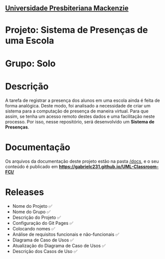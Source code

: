 <h2><a href= "https://www.mackenzie.br">Universidade Presbiteriana Mackenzie</a></h2>

# Projeto: Sistema de Presenças de uma Escola

# Grupo: **Solo**

# Descrição

A tarefa de registrar a presença dos alunos em uma escola ainda é feita de forma analógica. Deste modo, foi analisado a necessidade de criar um sistema para a computação de presença de maneira virtual. Para que assim, se tenha um acesso remoto destes dados e uma facilitação neste processo. Por isso, nesse repositório, será desenvolvido um **Sistema de Presenças**.

# Documentação

Os arquivos da documentação deste projeto estão na pasta [/docs](/docs), e o seu conteúdo é publicado em **https://gabrielc231.github.io/UML-Classroom-FCI/**

# Releases

- Nome do Projeto ✅
- Nome do Grupo ✅
- Descrição do Projeto ✅
- Configuração do Git Pages ✅
- Colocando nomes ✅
- Análise de requisitos funcionais e não-funcionais ✅
- Diagrama de Caso de Usos ✅
- Atualização do Diagrama de Caso de Usos ✅
- Descrição dos Casos de Uso ✅
